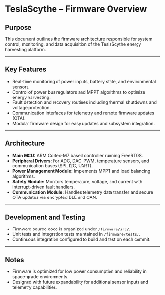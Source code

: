 # TeslaScythe – Firmware Overview

## Purpose

This document outlines the firmware architecture responsible for system control, monitoring, and data acquisition of the TeslaScythe energy harvesting platform.

---

## Key Features

- Real-time monitoring of power inputs, battery state, and environmental sensors.  
- Control of power bus regulators and MPPT algorithms to optimize energy harvesting.  
- Fault detection and recovery routines including thermal shutdowns and voltage protection.  
- Communication interfaces for telemetry and remote firmware updates (OTA).  
- Modular firmware design for easy updates and subsystem integration.

---

## Architecture

- **Main MCU:** ARM Cortex-M7 based controller running FreeRTOS.  
- **Peripheral Drivers:** For ADC, DAC, PWM, temperature sensors, and communication buses (SPI, I2C, UART).  
- **Power Management Module:** Implements MPPT and load balancing algorithms.  
- **Safety Module:** Monitors temperature, voltage, and current with interrupt-driven fault handlers.  
- **Communication Module:** Handles telemetry data transfer and secure OTA updates via encrypted BLE and CAN.

---

## Development and Testing

- Firmware source code is organized under `/firmware/src/`.  
- Unit tests and integration tests maintained in `/firmware/tests/`.  
- Continuous integration configured to build and test on each commit.

---

## Notes

- Firmware is optimized for low power consumption and reliability in space-grade environments.  
- Designed with future expandability for additional sensor inputs and telemetry capabilities.
